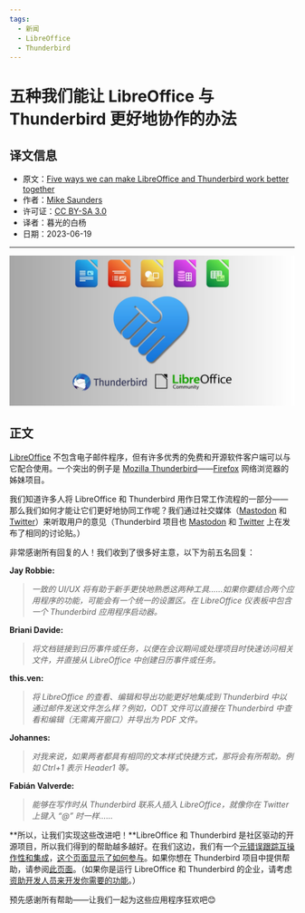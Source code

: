 ```yaml
---
tags:
  - 新闻
  - LibreOffice
  - Thunderbird
---
```


# 五种我们能让 LibreOffice 与 Thunderbird 更好地协作的办法

## 译文信息

- 原文：[Five ways we can make LibreOffice and Thunderbird work better together](https://blog.documentfoundation.org/blog/2023/06/19/five-ways-we-can-make-libreoffice-and-thunderbird-work-better-together/)
- 作者：[Mike Saunders](https://blog.documentfoundation.org/blog/author/mikesaunders/)
- 许可证：[CC BY-SA 3.0](https://creativecommons.org/licenses/by-sa/3.0/)
- 译者：暮光的白杨
- 日期：2023-06-19

----

![cover](./images/2023-06/libreoffice-x-thunderbird-wide.jpg)

## 正文

[LibreOffice] 不包含电子邮件程序，但有许多优秀的免费和开源软件客户端可以与它配合使用。一个突出的例子是 [Mozilla Thunderbird]——[Firefox] 网络浏览器的姊妹项目。

[LibreOffice]: https://www.libreoffice.org/
[Mozilla Thunderbird]: https://www.thunderbird.net/
[Firefox]: https://www.mozilla.org/en-US/firefox/

我们知道许多人将 LibreOffice 和 Thunderbird 用作日常工作流程的一部分——那么我们如何才能让它们更好地协同工作呢？我们通过社交媒体（[Mastodon][Mastodon1] 和 [Twitter][Twitter1]）来听取用户的意见（Thunderbird 项目也 [Mastodon][Mastodon2] 和 [Twitter][Twitter2] 上在发布了相同的讨论贴。）

[Mastodon1]: https://fosstodon.org/@libreoffice/110150592222353571
[Twitter1]: https://twitter.com/LibreOffice/status/1643871918376865794
[Mastodon2]: https://mastodon.online/@thunderbird/110151140625679579
[Twitter2]: https://twitter.com/mozthunderbird/status/1644022368270950422

非常感谢所有回复的人！我们收到了很多好主意，以下为前五名回复：

**Jay Robbie:**

> *一致的 UI/UX 将有助于新手更快地熟悉这两种工具……如果你要结合两个应用程序的功能，可能会有一个统一的设置区。在 LibreOffice 仪表板中包含一个 Thunderbird 应用程序启动器。*

**Briani Davide:**

> *将文档链接到日历事件或任务，以便在会议期间或处理项目时快速访问相关文件，并直接从 LibreOffice 中创建日历事件或任务。*

**this.ven:**

> *将 LibreOffice 的查看、编辑和导出功能更好地集成到 Thunderbird 中以通过邮件发送文件怎么样？例如，ODT 文件可以直接在 Thunderbird 中查看和编辑（无需离开窗口）并导出为 PDF 文件。*

**Johannes:**

> *对我来说，如果两者都具有相同的文本样式快捷方式，那将会有所帮助。例如 Ctrl+1 表示 Header1 等。*

**Fabián Valverde:**

> *能够在写作时从 Thunderbird 联系人插入 LibreOffice，就像你在 Twitter 上键入 “@” 时一样……*

**所以，让我们实现这些改进吧！**LibreOffice 和 Thunderbird 是社区驱动的开源项目，所以我们得到的帮助越多越好。在我们这边，我们有一个[元错误跟踪互操作性和集成][meta]，[这个页面显示了如何参与][get-involved]。如果你想在 Thunderbird 项目中提供帮助，请参阅[此页面][thunderbird-get-involved]。（如果你是运行 LibreOffice 和 Thunderbird 的企业，请考虑[资助开发人员来开发你需要的功能][fund]。）

[meta]: https://bugs.documentfoundation.org/show_bug.cgi?id=154755
[get-involved]: https://www.libreoffice.org/community/get-involved/
[thunderbird-get-involved]: https://www.thunderbird.net/en-US/get-involved/
[fund]: https://www.documentfoundation.org/certified-developers/

预先感谢所有帮助——让我们一起为这些应用程序狂欢吧😊